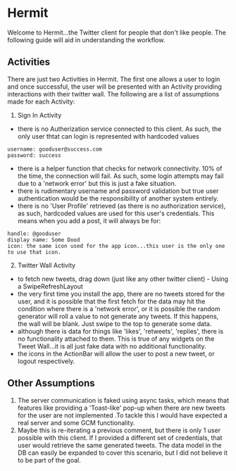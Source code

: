 # Hermit

Welcome to Hermit...the Twitter client for people that don't like people. The following guide will aid in understanding the workflow.

## Activities

There are just two Activities in Hermit. The first one allows a user to login and once successful, the user will be presented with an Activity providing interactions with their twitter wall.
The following are a list of assumptions made for each Activity:

1. Sign In Activity
  * there is no Autherization service connected to this client. As such, the only user thtat can login is represented with hardcoded values
  ```
  username: gooduser@success.com
  password: success
  ```
  * there is a helper function that checks for network connectivity. 10% of the time, the connection will fail. As such, some login attempts may fail due to a 'network error' but this is just a fake situation.
  * there is rudimentary username and password validation but true user authentication would be the responsibility of another system entirely.
  * there is no 'User Profile' retrieved (as there is no authorization service), as such, hardcoded values are used for this user's credentials. This means when you add a post, it will always be for:
  ```
  handle: @gooduser
  display name: Some Dood
  icon: the same icon used for the app icon...this user is the only one to use that icon.
  ```
  
2. Twitter Wall Activity
  * to fetch new tweets, drag down (just like any other twitter client) - Using a SwipeRefreshLayout
  * the very first time you install the app, there are no tweets stored for the user, and it is possible that the first fetch for the data may hit the condition where there is a 'network error', or it is possible the random generator will roll a value to not generate any tweets. If this happens, the wall will be blank. Just swipe to the top to generate some data.
  * although there is data for things like 'likes', 'retweets', 'replies', there is no functionality attached to them. This is true of any widgets on the Tweet Wall...it is all just fake data with no additional functionality.
  * the icons in the ActionBar will allow the user to post a new tweet, or logout respectively.
  
## Other Assumptions

1. The server communication is faked using async tasks, which means that features like providing a 'Toast-like' pop-up when there are new tweets for the user are not implemented .To tackle this I would have expected a real server and some GCM functionality.
2. Maybe this is re-iterating a previous comment, but there is only 1 user possible with this client. If I provided a different set of credentials, that user would retrieve the same generated tweets. The data model in the DB can easily be expanded to cover this scenario, but I did not believe it to be part of the goal.
